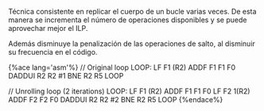 Técnica consistente en replicar el cuerpo de un bucle varias veces. De esta manera se incrementa el número de operaciones disponibles y se puede aprovechar mejor el ILP. 

Además disminuye la penalización de las operaciones de salto, al disminuir su frecuencia en el código.


{%ace lang='asm'%}
// Original loop
LOOP:
	LF 		F1 (R2)
	ADDF	F1 F1 F0
	DADDUI 	R2 R2 #1
	BNE		R2 R5 LOOP

// Unrolling loop (2 iterations)
LOOP:
	LF 		F1 (R2)
	ADDF	F1 F1 F0
	LF 		F2 1(R2)
	ADDF	F2 F2 F0
	DADDUI 	R2 R2 #2
	BNE		R2 R5 LOOP
{%endace%}